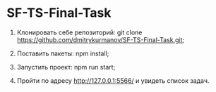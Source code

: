 # SF-TS-Final-Task

1. Клонировать себе репозиторий: git clone https://github.com/dmitrykurmanov/SF-TS-Final-Task.git;

2. Поставить пакеты: npm install;

3. Запустить проект: npm run start;

4. Пройти по адресу http://127.0.0.1:5566/ и увидеть список задач.

